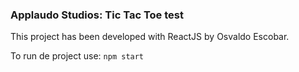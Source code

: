 ### Applaudo Studios: Tic Tac Toe test

This project has been developed with ReactJS by Osvaldo Escobar.

To run de project use:
```npm start```

